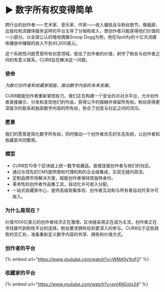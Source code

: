 # ▶️ 数字所有权变得简单

跨行业的创作者——艺术家、音乐家、作家——收入偏低且与粉丝脱节。像画廊、出版社和流媒体服务这样的平台主导了分销和收入，使创作者只能获得他们价值的一小部分。以全球公认的嘻哈偶像Snoop Dogg为例，他在Spotify的十亿次流媒体播放中赚取的收入不到45,000美元。

这个系统性问题贯穿所有创意领域，低估了创作者的价值，剥夺了粉丝与创作者之间的有意义联系，CUR8旨在解决这一问题。

### **使命**

_为数亿创作者和收藏家赋能，推动数字内容的未来发展。_

CUR8赋能创作者重新掌控权力。我们正在构建一个安全的点对点平台，允许创作者直接展示、分发和变现他们的作品，获得公平的报酬并保留所有权。粉丝获得更深层次的联系和独家数字内容的所有权，弥合了创意与社区之间的鸿沟。

### **愿景**

我们的愿景是简化数字所有权，同时推动一个创作者优先的生态系统，让创作者和收藏家共同繁荣。

### **模型**

* CUR8在10多个区块链上统一数字收藏品，直接连接创作者与他们的社区。
* 通过与领先的CMS提供商和代理机构的企业级集成，实现无缝内容流。
* 定制品牌市场解决方案，赋能创作者保持其独特身份。
* 革命性的创作者作品集工具，自动化许可收入分配。
* 一站式收藏家中心，提供高级观看体验、创作者互动和与所有者自动共享许可收入。

### **为什么是现在？**

价值1000亿美元的创作者经济正在激增。区块链采用正在成为主流，创作者正在寻找替代剥削性平台的选择。粉丝要求拥有权和更深入的参与。CUR8位于这些趋势的交汇处，准备重新定义数字内容的共享、拥有和价值方式。

### 创作者的平台

{% embed url="https://www.youtube.com/watch?v=jWMA5y1toF0" %}

### 收藏家的平台

{% embed url="https://www.youtube.com/watch?v=pnI4NGotx34" %}